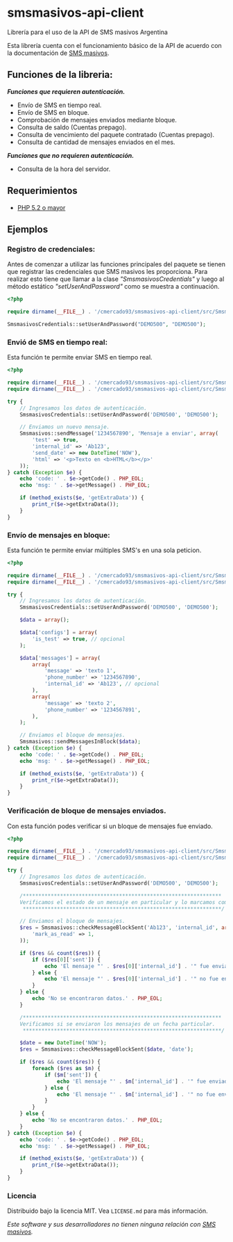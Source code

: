 # smsmasivos-api-client

Librería para el uso de la API de SMS masivos Argentina

Esta librería cuenta con el funcionamiento básico de la API de acuerdo con la documentación de [SMS masivos](https://smsmasivos.com.ar).

## Funciones de la libreria:

__*Funciones que requieren autenticación.*__
- Envío de SMS en tiempo real.
- Envío de SMS en bloque.
- Comprobación de mensajes enviados mediante bloque.
- Consulta de saldo (Cuentas prepago).
- Consulta de vencimiento del paquete contratado (Cuentas prepago).
- Consulta de cantidad de mensajes enviados en el mes.

__*Funciones que no requieren autenticación.*__
- Consulta de la hora del servidor.

## Requerimientos
- [PHP 5.2 o mayor](https://www.php.net/)

## Ejemplos

### Registro de credenciales:
Antes de comenzar a utilizar las funciones principales del paquete se tienen que registrar las credenciales que SMS masivos les proporciona. Para realizar esto tiene que llamar a la clase *"SmsmasivosCredentials"* y luego al método estático *"setUserAndPassword"* como se muestra a continuación.

```php
<?php

require dirname(__FILE__) . '/cmercado93/smsmasivos-api-client/src/SmsmasivosCredentials.php';

SmsmasivosCredentials::setUserAndPassword("DEMO500", "DEMO500");

```

### Envió de SMS en tiempo real:
Esta función te permite enviar SMS en tiempo real.

```php
<?php

require dirname(__FILE__) . '/cmercado93/smsmasivos-api-client/src/SmsmasivosCredentials.php';
require dirname(__FILE__) . '/cmercado93/smsmasivos-api-client/src/Smsmasivos.php';

try {
    // Ingresamos los datos de autenticación.
    SmsmasivosCredentials::setUserAndPassword('DEMO500', 'DEMO500');

    // Enviamos un nuevo mensaje.
    Smsmasivos::sendMessage('1234567890', 'Mensaje a enviar', array(
        'test' => true,
        'internal_id' => 'Ab123',
        'send_date' => new DateTime('NOW'),
        'html' => '<p>Texto en <b>HTML</b></p>'
    ));
} catch (Exception $e) {
    echo 'code: ' . $e->getCode() . PHP_EOL;
    echo 'msg: ' . $e->getMessage() . PHP_EOL;

    if (method_exists($e, 'getExtraData')) {
        print_r($e->getExtraData());
    }
}

```

### Envío de mensajes en bloque:
Esta función te permite enviar múltiples SMS's en una sola peticion.

```php
<?php

require dirname(__FILE__) . '/cmercado93/smsmasivos-api-client/src/SmsmasivosCredentials.php';
require dirname(__FILE__) . '/cmercado93/smsmasivos-api-client/src/Smsmasivos.php';

try {
    // Ingresamos los datos de autenticación.
    SmsmasivosCredentials::setUserAndPassword('DEMO500', 'DEMO500');

    $data = array();

    $data['configs'] = array(
        'is_test' => true, // opcional
    );

    $data['messages'] = array(
        array(
            'message' => 'texto 1',
            'phone_number' => '1234567890',
            'internal_id' => 'Ab123', // opcional
        ),
        array(
            'message' => 'texto 2',
            'phone_number' => '1234567891',
        ),
    );

    // Enviamos el bloque de mensajes.
    Smsmasivos::sendMessagesInBlock($data);
} catch (Exception $e) {
    echo 'code: ' . $e->getCode() . PHP_EOL;
    echo 'msg: ' . $e->getMessage() . PHP_EOL;

    if (method_exists($e, 'getExtraData')) {
        print_r($e->getExtraData());
    }
}

```

### Verificación de bloque de mensajes enviados.
Con esta función podes verificar si un bloque de mensajes fue enviado.

```php
<?php

require dirname(__FILE__) . '/cmercado93/smsmasivos-api-client/src/SmsmasivosCredentials.php';
require dirname(__FILE__) . '/cmercado93/smsmasivos-api-client/src/Smsmasivos.php';

try {
    // Ingresamos los datos de autenticación.
    SmsmasivosCredentials::setUserAndPassword('DEMO500', 'DEMO500');

    /****************************************************************
    Verificamos el estado de un mensaje en particular y lo marcamos como leído.
     ****************************************************************/

    // Enviamos el bloque de mensajes.
    $res = Smsmasivos::checkMessageBlockSent('Ab123', 'internal_id', array(
        'mark_as_read' => 1,
    ));

    if ($res && count($res)) {
        if ($res[0]['sent']) {
            echo 'El mensaje "' . $res[0]['internal_id'] . '" fue enviado.' . PHP_EOL;
        } else {
            echo 'El mensaje "' . $res[0]['internal_id'] . '" no fue enviado por esta razón: ' . $res[0]['error'] . PHP_EOL;
        }
    } else {
        echo 'No se encontraron datos.' . PHP_EOL;
    }

    /****************************************************************
    Verificamos si se enviaron los mensajes de un fecha particular.
     ****************************************************************/

    $date = new DateTime('NOW');
    $res = Smsmasivos::checkMessageBlockSent($date, 'date');

    if ($res && count($res)) {
        foreach ($res as $m) {
            if ($m['sent']) {
                echo 'El mensaje "' . $m['internal_id'] . '" fue enviado.' . PHP_EOL;
            } else {
                echo 'El mensaje "' . $m['internal_id'] . '" no fue enviado por esta razón: ' . $m['error'] . PHP_EOL;
            }
        }
    } else {
        echo 'No se encontraron datos.' . PHP_EOL;
    }
} catch (Exception $e) {
    echo 'code: ' . $e->getCode() . PHP_EOL;
    echo 'msg: ' . $e->getMessage() . PHP_EOL;

    if (method_exists($e, 'getExtraData')) {
        print_r($e->getExtraData());
    }
}


```

### Licencia
Distribuido bajo la licencia MIT. Vea `LICENSE.md` para más información.

_Este software y sus desarrolladores no tienen ninguna relación con [SMS masivos](https://smsmasivos.com.ar)._
